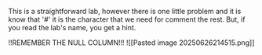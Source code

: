 This is a straightforward lab, however there is one little problem and it is know that '#' it is the character that we need for comment the rest. But, if you read the lab's name, you get a hint. 

!!REMEMBER THE NULL COLUMN!!!
![[Pasted image 20250626214515.png]]
